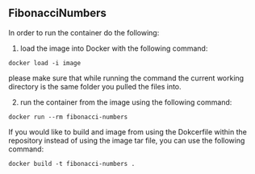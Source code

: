 ## FibonacciNumbers

In order to run the container do the following:

1. load the image into Docker with the following command: <br />
```
docker load -i image
```
please make sure that while running the command the current working directory is the same folder you pulled the files into.

2. run the container from the image using the following command: <br />
```
docker run --rm fibonacci-numbers
```

If you would like to build and image from using the Dokcerfile within the repository instead of using the image tar file, you can use the following command:
```
docker build -t fibonacci-numbers .
```
